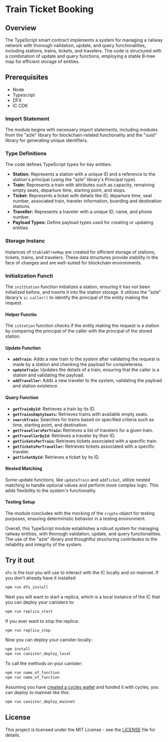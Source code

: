 # Train Ticket Booking

## Overview

The TypeScript smart contract implements a system for managing a railway network with thorough validation, update, and query functionalities, including stations, trains, tickets, and travelers. The code is structured with a combination of update and query functions, employing a stable B-tree map for efficient storage of entities.

## Prerequisites

- Node
- Typescript
- DFX
- IC CDK

### Import Statement

The module begins with necessary import statements, including modules from the "azle" library for blockchain-related functionality and the "uuid" library for generating unique identifiers.

### Type Definitions

The code defines TypeScript types for key entities:

- **Station:** Represents a station with a unique ID and a reference to the station's principal (using the "azle" library's Principal type).
- **Train:** Represents a train with attributes such as capacity, remaining empty seats, departure time, starting point, and stops.
- **Ticket:** Represents a ticket with details like ID, departure time, seat number, associated train, traveler information, boarding and destination stations.
- **Traveller:** Represents a traveler with a unique ID, name, and phone number.
- **Payload Types:** Define payload types used for creating or updating entities.

### Storage Instanc

Instances of `StableBTreeMap` are created for efficient storage of stations, tickets, trains, and travelers. These data structures provide stability in the face of changes and are well-suited for blockchain environments.

### Initialization Functi

The `initStation` function initializes a station, ensuring it has not been initialized before, and inserts it into the station storage. It utilizes the "azle" library's `ic.caller()` to identify the principal of the entity making the request.

#### Helper Functio

The `isStation` function checks if the entity making the request is a station by comparing the principal of the caller with the principal of the stored station.

#### Update Function

- **`addTrain`:** Adds a new train to the system after validating the request is made by a station and checking the payload for completeness.
- **`updateTrain`:** Updates the details of a train, ensuring that the caller is a station and validating the payload.
- **`addTraveller`:** Adds a new traveler to the system, validating the payload and station existence.

#### Query Function

- **`getTrainById`:** Retrieves a train by its ID.
- **`getTrainsEmptySeats`:** Retrieves trains with available empty seats.
- **`searchTrain`:** Searches for trains based on specified criteria such as time, starting point, and destination.
- **`getTravellersPerTrain`:** Retrieves a list of travelers for a given train.
- **`getTravellerById`:** Retrieves a traveler by their ID.
- **`getTicketsPerTrain`:** Retrieves tickets associated with a specific train.
- **`getTicketsPerTraveller`:** Retrieves tickets associated with a specific traveler.
- **`getTicketById`:** Retrieves a ticket by its ID.

#### Nested Matching

Some update functions, like `updateTrain` and `addTicket`, utilize nested matching to handle optional values and perform more complex logic. This adds flexibility to the system's functionality.

#### Testing Setup

The module concludes with the mocking of the `crypto` object for testing purposes, ensuring deterministic behavior in a testing environment.

Overall, this TypeScript module establishes a robust system for managing railway entities, with thorough validation, update, and query functionalities. The use of the "azle" library and thoughtful structuring contributes to the reliability and integrity of the system.

## Try it out

`dfx` is the tool you will use to interact with the IC locally and on mainnet. If you don't already have it installed:

```bash
npm run dfx_install
```

Next you will want to start a replica, which is a local instance of the IC that you can deploy your canisters to:

```bash
npm run replica_start
```

If you ever want to stop the replica:

```bash
npm run replica_stop
```

Now you can deploy your canister locally:

```bash
npm install
npm run canister_deploy_local
```

To call the methods on your canister:

```bash
npm run name_of_function
npm run name_of_function
```

Assuming you have [created a cycles wallet](https://internetcomputer.org/docs/current/developer-docs/quickstart/network-quickstart) and funded it with cycles, you can deploy to mainnet like this:

```bash
npm run canister_deploy_mainnet
```

## License

This project is licensed under the MIT License - see the [LICENSE](LICENSE) file for details.
